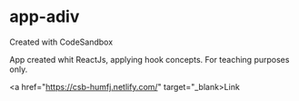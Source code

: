 # app-adiv
Created with CodeSandbox

App created whit ReactJs, applying hook concepts.
For teaching purposes only.

<a href="https://csb-humfj.netlify.com/" target="_blank>Link</a>
